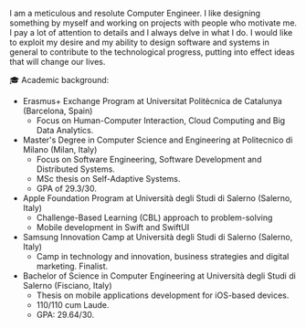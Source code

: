 I am a meticulous and resolute Computer Engineer. I like designing something by myself and working on projects with people who motivate me. I pay a lot of attention to details and I always delve in what I do. I would like to exploit my desire and my ability to design software and systems in general to contribute to the technological progress, putting into effect ideas that will change our lives.

🎓 Academic background:
- Erasmus+ Exchange Program at Universitat Politècnica de Catalunya (Barcelona, Spain)
    - Focus on Human-Computer Interaction, Cloud Computing and Big Data Analytics. 
- Master's Degree in Computer Science and Engineering at Politecnico di Milano (Milan, Italy)
    - Focus on Software Engineering, Software Development and Distributed Systems. 
    - MSc thesis on Self-Adaptive Systems. 
    - GPA of 29.3/30.
- Apple Foundation Program at Università degli Studi di Salerno (Salerno, Italy)
    - Challenge-Based Learning (CBL) approach to problem-solving 
    - Mobile development in Swift and SwiftUI
- Samsung Innovation Camp at Università degli Studi di Salerno (Salerno, Italy)
    - Camp in technology and innovation, business strategies and digital marketing. Finalist.
- Bachelor of Science in Computer Engineering at Università degli Studi di Salerno (Fisciano, Italy)
    - Thesis on mobile applications development for iOS-based devices.
    - 110/110 cum Laude.
    - GPA: 29.64/30.


<!--
**Sbi98/Sbi98** is a ✨ _special_ ✨ repository because its `README.md` (this file) appears on your GitHub profile.

Here are some ideas to get you started:

- 🔭 I’m currently working on ...
- 🌱 I’m currently learning ...
- 👯 I’m looking to collaborate on ...
- 🤔 I’m looking for help with ...
- 💬 Ask me about ...
- 📫 How to reach me: ...
- 😄 Pronouns: ...
- ⚡ Fun fact: ...
-->
